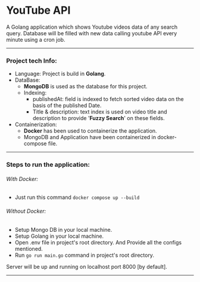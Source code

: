 # YouTube API
A Golang application which shows Youtube videos data of any search query. Database will be filled with new data calling youtube API every minute using a cron job.

---
### Project tech Info:
* Language: Project is build in **Golang**.
* DataBase: 
  * **MongoDB** is used as the database for this project. 
  * Indexing: 
    * publishedAt: field is indexed to fetch sorted video data on the basis of the published Date.
    * Title & description: text index is used on video title and description to provide '**Fuzzy Search**' on these fields.
* Containerization: 
  * **Docker** has been used to containerize the application.
  * MongoDB and Application have been containerized in docker-compose file.

---
### Steps to run the application:
###### With Docker:
* Just run this command `docker compose up --build`
###### Without Docker:
* Setup Mongo DB in your local machine.
* Setup Golang in your local machine.
* Open .env file in project's root directory. And Provide all the configs mentioned.
* Run `go run main.go` command in project's root directory.

 Server will be up and running on localhost port 8000 [by default].

---




 



    